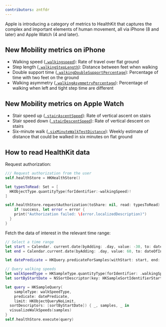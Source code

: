 ```yaml
---
contributors: zntfdr
---
```


Apple is introducing a category of metrics to HealthKit that captures the complex and important elements of human movement, all via iPhone (8 and later) and Apple Watch (4 and later).

## New Mobility metrics on iPhone

- Walking speed ([`.walkingspeed`][wsDoc]): Rate of travel over flat ground
- Step length ([`.walkingStepLength`][wslDoc]): Distance between feet when walking
- Double support time ([`.walkingDoubleSupportPercentage`][wdsDoc]): Percentage of time with two feet on the ground
- Walking asymmetry ([`.walkingAsymmetryPercentage`][wapDoc]): Percentage of walking when left and tight step time are different

## New Mobility metrics on Apple Watch

- Stair speed up ([`.stairAscentSpeed`][sasDoc]): Rate of vertical ascent on stairs
- Stair speed down ([`.stairDescentSpeed`][sdsDoc]): Rate of vertical descent on stairs
- Six-minute walk ([`.sixMinuteWalkTestDistance`][sixDoc]): Weekly estimate of distance that could be walked in six minutes on flat ground

## How to read HealthKit data

Request authorization:

```swift
/// Request authorization from the user 
self.healthStore = HKHealthStore() 

let typesToRead: Set = [ 
  HKObjectType.quantityType(forIdentifier:-walkingSpeed)!
]

self.healthStore.requestAuthorization(toShare: nil, read: typesToRead) { success, error in 
	if !success, let error = error { 
    print("Authorization failed: \(error.localizedDescription)") 
  }
}
```

Fetch the data of interest in the relevant time range:

```swift
// Select a time range 
let start = Calendar. current.date(byAdding: .day, value: -30, to: dateOfInjury)
let end = Calendar.current.date(byAdding: .day, value: 60, to: dateOfInjury)

let datePredicate = HKQuery.predicateForSamples(withStart: start, end: end, options: []) 

// Query walking speeds 
let walkSpeedType = HKSampleType.quantityType(forIdentifier: .walkingSpeed)!
let sortByStartDate = NSSortDescriptor(key: HKSampleSortIdentifierStartDate, ascending: true) 

let query = HKSampleQuery(
	sampleType: walkSpeedType, 
	predicate: datePredicate, 
	limit: HKObjectQueryNoLimit, 
  sortDescriptors: [sortByStartDate]) { _, samples, _ in
  visualizeWalkSpeeds(samples)
}
self.healthStore.execute(query) 
```

[wsDoc]: https://developer.apple.com/documentation/healthkit/hkquantitytypeidentifier/3131040-walkingspeed
[wslDoc]: https://developer.apple.com/documentation/healthkit/hkquantitytypeidentifier/3552088-walkingsteplength
[wdsDoc]: https://developer.apple.com/documentation/healthkit/hkquantitytypeidentifier/3552087-walkingdoublesupportpercentage
[wapDoc]: https://developer.apple.com/documentation/healthkit/hkquantitytypeidentifier/3552086-walkingasymmetrypercentage
[sasDoc]: https://developer.apple.com/documentation/healthkit/hkquantitytypeidentifier/3552084-stairascentspeed
[sdsDoc]: https://developer.apple.com/documentation/healthkit/hkquantitytypeidentifier/3552085-stairdescentspeed
[sixDoc]: https://developer.apple.com/documentation/healthkit/hkquantitytypeidentifier/3552083-sixminutewalktestdistance